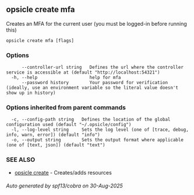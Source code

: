 ## opsicle create mfa

Creates an MFA for the current user (you must be logged-in before running this)

```
opsicle create mfa [flags]
```

### Options

```
      --controller-url string   Defines the url where the controller service is accessible at (default "http://localhost:54321")
  -h, --help                    help for mfa
      --password history        Your password for verification (ideally, use an environment variable so the literal value doesn't show up in history)
```

### Options inherited from parent commands

```
  -c, --config-path string   Defines the location of the global configuration used (default "~/.opsicle/config")
  -l, --log-level string     Sets the log level (one of [trace, debug, info, warn, error]) (default "info")
  -o, --output string        Sets the output format where applicable (one of [text, json]) (default "text")
```

### SEE ALSO

* [opsicle create](cli/opsicle_create.md)	 - Creates/adds resources

###### Auto generated by spf13/cobra on 30-Aug-2025
